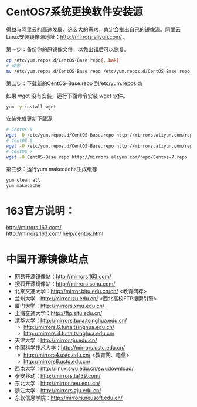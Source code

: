 CentOS7系统更换软件安装源
===

得益与阿里云的高速发展，这么大的需求，肯定会推出自己的镜像源。阿里云Linux安装镜像源地址：http://mirrors.aliyun.com/ 。

第一步：备份你的原镜像文件，以免出错后可以恢复。

```bash
cp /etc/yum.repos.d/CentOS-Base.repo{,.bak}
# 或者
mv /etc/yum.repos.d/CentOS-Base.repo /etc/yum.repos.d/CentOS-Base.repo.backup
```

第二步：下载新的CentOS-Base.repo 到/etc/yum.repos.d/

如果 wget 没有安装，运行下面命令安装 wget 软件。

```bash
yum -y install wget
```

安装完成更新下载源

```bash
# CentOS 5
wget -O /etc/yum.repos.d/CentOS-Base.repo http://mirrors.aliyun.com/repo/Centos-5.repo
# CentOS 6
wget -O /etc/yum.repos.d/CentOS-Base.repo http://mirrors.aliyun.com/repo/Centos-6.repo
# CentOS 7
wget -O CentOS-Base.repo http://mirrors.aliyun.com/repo/Centos-7.repo
```

第三步：运行yum makecache生成缓存

```bash
yum clean all
yum makecache
```

# 163官方说明：

http://mirrors.163.com/  
http://mirrors.163.com/.help/centos.html  

# 中国开源镜像站点

- 网易开源镜像站：http://mirrors.163.com/
- 搜狐开源镜像站：http://mirrors.sohu.com/
- 北京交通大学：http://mirror.bjtu.edu.cn/cn/ <教育网荐>
- 兰州大学：http://mirror.lzu.edu.cn/ <西北高校FTP搜索引擎>
- 厦门大学：http://mirrors.xmu.edu.cn/
- 上海交通大学：http://ftp.sjtu.edu.cn/
- 清华大学：http://mirrors.tuna.tsinghua.edu.cn/
  - http://mirrors.6.tuna.tsinghua.edu.cn/
  - http://mirrors.4.tuna.tsinghua.edu.cn/
- 天津大学：http://mirror.tju.edu.cn/
- 中国科学技术大学：http://mirrors.ustc.edu.cn/ 
  - http://mirrors4.ustc.edu.cn/ <教育网、电信>
  - http://mirrors6.ustc.edu.cn/ <IPv6 only>
- 西南大学：http://linux.swu.edu.cn/swudownload/
- 泰安移动：http://mirrors.ta139.com/
- 东北大学：http://mirror.neu.edu.cn/
- 浙江大学：http://mirrors.zju.edu.cn/
- 东软信息学院：http://mirrors.neusoft.edu.cn/
